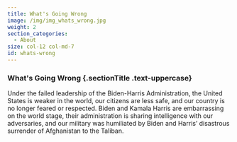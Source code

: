 ```yaml
---
title: What's Going Wrong
image: /img/img_whats_wrong.jpg
weight: 2
section_categories:
  - About
size: col-12 col-md-7
id: whats-wrong
---
```

### What's Going Wrong {.sectionTitle .text-uppercase}

Under the failed leadership of the Biden-Harris Administration, the United States is weaker in the world, our citizens are less safe, and our country is no longer feared or respected. Biden and Kamala Harris are embarrassing on the world stage, their administration is sharing intelligence with our adversaries, and our military was humiliated by Biden and Harris’ disastrous surrender of Afghanistan to the Taliban.